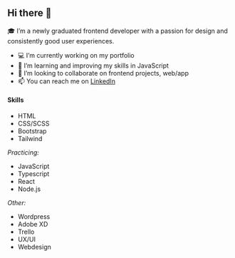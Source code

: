 ## Hi there 👋

:mortar_board: I’m a newly graduated frontend developer with a passion for design and consistently good user experiences.

- :computer: I’m currently working on my portfolio
- 🌱 I’m learning and improving my skills in JavaScript
- 👯 I’m looking to collaborate on frontend projects, web/app
- 📫 You can reach me on [LinkedIn](https://www.linkedin.com/in/michelle-kristine-narverud-11052715b/)

#### Skills

- HTML
- CSS/SCSS
- Bootstrap
- Tailwind


_Practicing:_ 
- JavaScript
- Typescript
- React
- Node.js


_Other:_
- Wordpress
- Adobe XD
- Trello
- UX/UI
- Webdesign





<!--
**devMichelle/devMichelle** is a ✨ _special_ ✨ repository because its `README.md` (this file) appears on your GitHub profile.

Here are some ideas to get you started:

- 🔭 I’m currently working on ...
- 🌱 I’m currently learning JavaScript
- 👯 I’m looking to collaborate on frontend projects, web/app.

- 📫 How to reach me: ...
- 😄 Pronouns: ...
- ⚡ Fun fact: ...
-->
